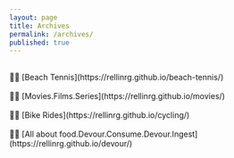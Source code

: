 ```yaml
---
layout: page
title: Archives
permalink: /archives/
published: true
---
```

<br>
🤏🏻 [Beach Tennis](https://rellinrg.github.io/beach-tennis/)
<br>
<br>
🤏🏻 [Movies.Films.Series](https://rellinrg.github.io/movies/)
<br>
<br>
🤏🏻 [Bike Rides](https://rellinrg.github.io/cycling/)
<br>
<br>
🤏🏻 [All about food.Devour.Consume.Devour.Ingest](https://rellinrg.github.io/devour/)
